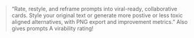 

> “Rate, restyle, and reframe prompts into viral-ready, collaborative cards. Style your original text or generate more postive or less toxic aligned alternatives, with PNG export and improvement metrics.”
> Also gives prompts A virability rating!
